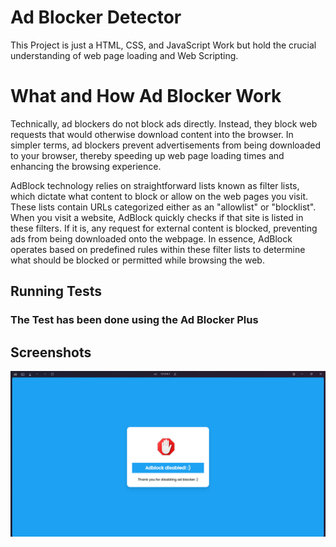 
# Ad Blocker Detector

This Project is just a HTML, CSS, and JavaScript Work but hold the crucial understanding of web page loading and Web Scripting. 


# What and How Ad Blocker Work
Technically, ad blockers do not block ads directly. Instead, they block web requests that would otherwise download content into the browser. In simpler terms, ad blockers prevent advertisements from being downloaded to your browser, thereby speeding up web page loading times and enhancing the browsing experience.

AdBlock technology relies on straightforward lists known as filter lists, which dictate what content to block or allow on the web pages you visit. These lists contain URLs categorized either as an "allowlist" or "blocklist". When you visit a website, AdBlock quickly checks if that site is listed in these filters. If it is, any request for external content is blocked, preventing ads from being downloaded onto the webpage. In essence, AdBlock operates based on predefined rules within these filter lists to determine what should be blocked or permitted while browsing the web.


## Running Tests

### The Test has been done using the Ad Blocker Plus



## Screenshots

![App Screenshot](/tests/adblock%20disabled.png)


